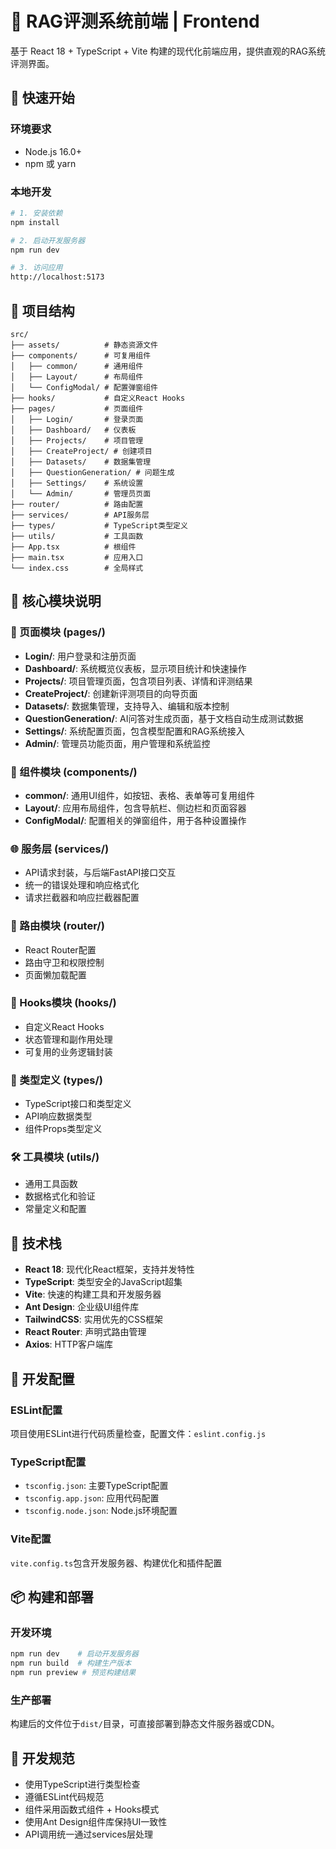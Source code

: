 # 🎨 RAG评测系统前端 | Frontend

基于 React 18 + TypeScript + Vite 构建的现代化前端应用，提供直观的RAG系统评测界面。

## 🚀 快速开始

### 环境要求
- Node.js 16.0+
- npm 或 yarn

### 本地开发

```bash
# 1. 安装依赖
npm install

# 2. 启动开发服务器
npm run dev

# 3. 访问应用
http://localhost:5173
```

## 📁 项目结构

```
src/
├── assets/          # 静态资源文件
├── components/      # 可复用组件
│   ├── common/      # 通用组件
│   ├── Layout/      # 布局组件
│   └── ConfigModal/ # 配置弹窗组件
├── hooks/           # 自定义React Hooks
├── pages/           # 页面组件
│   ├── Login/       # 登录页面
│   ├── Dashboard/   # 仪表板
│   ├── Projects/    # 项目管理
│   ├── CreateProject/ # 创建项目
│   ├── Datasets/    # 数据集管理
│   ├── QuestionGeneration/ # 问题生成
│   ├── Settings/    # 系统设置
│   └── Admin/       # 管理员页面
├── router/          # 路由配置
├── services/        # API服务层
├── types/           # TypeScript类型定义
├── utils/           # 工具函数
├── App.tsx          # 根组件
├── main.tsx         # 应用入口
└── index.css        # 全局样式
```

## 🧩 核心模块说明

### 📄 页面模块 (pages/)

- **Login/**: 用户登录和注册页面
- **Dashboard/**: 系统概览仪表板，显示项目统计和快速操作
- **Projects/**: 项目管理页面，包含项目列表、详情和评测结果
- **CreateProject/**: 创建新评测项目的向导页面
- **Datasets/**: 数据集管理，支持导入、编辑和版本控制
- **QuestionGeneration/**: AI问答对生成页面，基于文档自动生成测试数据
- **Settings/**: 系统配置页面，包含模型配置和RAG系统接入
- **Admin/**: 管理员功能页面，用户管理和系统监控

### 🔧 组件模块 (components/)

- **common/**: 通用UI组件，如按钮、表格、表单等可复用组件
- **Layout/**: 应用布局组件，包含导航栏、侧边栏和页面容器
- **ConfigModal/**: 配置相关的弹窗组件，用于各种设置操作

### 🌐 服务层 (services/)

- API请求封装，与后端FastAPI接口交互
- 统一的错误处理和响应格式化
- 请求拦截器和响应拦截器配置

### 🔗 路由模块 (router/)

- React Router配置
- 路由守卫和权限控制
- 页面懒加载配置

### 🎣 Hooks模块 (hooks/)

- 自定义React Hooks
- 状态管理和副作用处理
- 可复用的业务逻辑封装

### 📝 类型定义 (types/)

- TypeScript接口和类型定义
- API响应数据类型
- 组件Props类型定义

### 🛠️ 工具模块 (utils/)

- 通用工具函数
- 数据格式化和验证
- 常量定义和配置

## 🎨 技术栈

- **React 18**: 现代化React框架，支持并发特性
- **TypeScript**: 类型安全的JavaScript超集
- **Vite**: 快速的构建工具和开发服务器
- **Ant Design**: 企业级UI组件库
- **TailwindCSS**: 实用优先的CSS框架
- **React Router**: 声明式路由管理
- **Axios**: HTTP客户端库

## 🔧 开发配置

### ESLint配置
项目使用ESLint进行代码质量检查，配置文件：`eslint.config.js`

### TypeScript配置
- `tsconfig.json`: 主要TypeScript配置
- `tsconfig.app.json`: 应用代码配置
- `tsconfig.node.json`: Node.js环境配置

### Vite配置
`vite.config.ts`包含开发服务器、构建优化和插件配置

## 📦 构建和部署

### 开发环境
```bash
npm run dev    # 启动开发服务器
npm run build  # 构建生产版本
npm run preview # 预览构建结果
```

### 生产部署
构建后的文件位于`dist/`目录，可直接部署到静态文件服务器或CDN。

## 🤝 开发规范

- 使用TypeScript进行类型检查
- 遵循ESLint代码规范
- 组件采用函数式组件 + Hooks模式
- 使用Ant Design组件库保持UI一致性
- API调用统一通过services层处理

